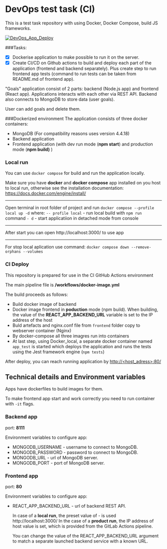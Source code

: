 # DevOps test task (CI)

This is a test task repository with using Docker, Docker Compose, build JS frameworks. 

[![DevOps_App_Deploy](https://github.com/CooLeroff/DevOps_test_task/actions/workflows/docker-image.yml/badge.svg)](https://github.com/CooLeroff/DevOps_test_task/actions/workflows/docker-image.yml)

###Tasks:

- [x] Dockerise application to make possible to run it on the server.
- [x] Create CI/CD on Github actions to build and deploy each part of the application (frontend and backend separately). Plus create step to run frontend app tests (command to run tests can be taken from README.md of frontend app).

"Goals" application consist of 2 parts: backend (Node.js app) and frontend (React app). Applications interacts with each other via REST API. Backend also connects to MongoDB to store data (user goals).

User can add goals and delete them.

###Dockerized environment
The application consists of three docker containers:

- MongoDB (For compatibility reasons uses version 4.4.18)
- Backend application 
- Frontend application (with dev run mode (**npm start**) and production mode (**npm build)** )

### Local run

You can use ```docker compose``` for build and run the application locally.

Make sure you have **docker** and **docker compose** app installed on you host to local run, otherwise see the installation documentation: https://docs.docker.com/engine/install/

------

Open terminal in root folder of project and run
```docker compose --profile local up -d```
where:
```-- profile local``` - run local build with ```npm run``` command
```- d``` - start applicatiion in detached mode from console

-----

After start you can open http://localhost:3000/ to use app

----

For stop local aplication use command:
```docker compose down --remove-orphans --volumes```

### CI Deploy

This repository is prepared for use in the CI GitHub Actions environment

The main pipeline file is **/workflows/docker-image.yml**

The build proceeds as follows:

- Build docker image of backend 
- Docker image frontend in **poduction** mode (npm build).
  When building, the value of the **REACT_APP_BACKEND_URL** variable is set to the IP address of the host
- Buld artefacts and nginx.conf file from `frontend` folder copy to webserver container (Nginx) 
- By docker-compose all three imagres run into containers
- At last step, using Docker_local, a separate docker container named `app_test` is started which deploys the application and runs the tests using the Jest framework engine (`npm tests`)

After deploy, you can reach running application by [http://<host_adress>:80/](http://<host_adress>:80/)

## Technical details and Environment variables

Apps have dockerfiles to build images for them.

To make frontend app start and work correctly you need to run container with `-it` flags.

### Backend app

port: **8111**

Environment variables to configure app:

- MONGODB_USERNAME - username to connect to MongoDB.
- MONGODB_PASSWORD - password to connect to MongoDB.
- MONGODB_URL - url of MongoDB server.
- MONGODB_PORT - port of MongoDB server.

### Frontend app

port: **80**

Environment variables to configure app:

- REACT_APP_BACKEND_URL - url of backend REST API.

  In case of a **local run**, the preset value of - is used http://localhost:3000/ 
  In the case of a **product run**, the IP address of host value is set, which is provided from the GitLab Actions pipeline.

  You can change the value of the REACT_APP_BACKEND_URL argument to match a separate launched backend service with a known URL.
